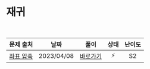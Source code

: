 # 재귀

<br>

|                     문제 출처                      |    날짜    |          풀이          | 상태 | 난이도 |
| :------------------------------------------------: | :--------: | :--------------------: | :--: | :----: |
| [좌표 압축](https://www.acmicpc.net/problem/18870) | 2023/04/08 | [바로가기](./18870.js) |  ⚡  |   S2   |
